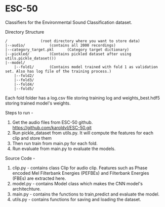 # ESC-50
Classifiers for the Environmental Sound Classification dataset. 

Directory Structure
```
/				(root directory where you want to store data)
|--audio/ 			(contains all 2000 recordings)
|--category_target.pkl		(Category target dictionary)
|--pickled/			(Contains pickled dataset after using utils.pickle_dataset())	
|--model/
	|--fold1/		(Contains model trained with fold 1 as validation set. Also has log file of the training process.)
	|--fold2/
	|--fold3/
	|--fold4/
	|--fold5/
```
Each fold folder has a log.csv file storing training log and weights_best.hdf5 storing trained model's weights.

Steps to run -  

1. Get the audio files from ESC-50 github. https://github.com/karoldvl/ESC-50.git
2. Run pickle_dataset from utils.py. It will compute the features for each clip and store them
3. Then run train from main.py for each fold.
4. Run evaluate from main.py to evaluate the models.

Source Code -
1. clip.py - contains class Clip for audio clip. Features such as Phase encoded Mel Filterbank Energies (PEFBEs) and Filterbank Energies (FBEs) are extracted here.
2. model.py - contains Model class which makes the CNN model's architechture.
3. main.py - contains the functions to train,predict and evaluate the model.
4. utils.py - contains functions for saving and loading the dataset.
